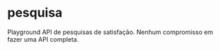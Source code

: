 # pesquisa
Playground API de pesquisas de satisfação. Nenhum compromisso em fazer uma API completa.

